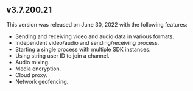 ## v3.7.200.21

This version was released on June 30, 2022 with the following features:

- Sending and receiving video and audio data in various formats.
- Independent video/audio and sending/receiving process.
- Starting a single process with multiple SDK instances.
- Using string user ID to join a channel.
- Audio mixing.
- Media encryption.
- Cloud proxy.
- Network geofencing.
